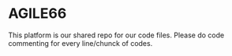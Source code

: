 # AGILE66

This platform is our shared repo for our code files. Please do code commenting for every line/chunck of codes. 
